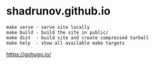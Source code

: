 # shadrunov.github.io

```
make serve - serve site locally
make build - build the site in public/
make dist  - build site and create compressed tarball
make help  - show all available make targets
```

https://gohugo.io/
